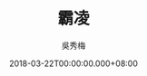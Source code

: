 ---
issue: 267
title: 霸凌
author: 吳秀梅
language: 南四縣
date: 2018-03-22T00:00:00.000+08:00
topic: 抒懷
difficulty: 2
wikidata: Q98096144
wikidata_link: https://www.wikidata.org/wiki/Q98096144
author_wikidata_link: https://www.wikidata.org/wiki/Q98096267
author_wikidata: Q98096267
---